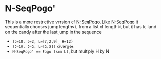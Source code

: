 # N-SeqPogo'

This is a more restrictive version of [N-SeqPogo](N-SeqPogo.md). Like [N-SeqPogo](N-SeqPogo.md) it sequentially chooses jump lengths `L` from a list of length `N`, but it has to land on the candy after the last jump in the sequence.

* `(C=10, D=2, L=[7,2,9], H=12)`
* `(C=10, D=2, L=[2,3])` diverges
* `N-SeqPogo' == Pogo (sum L)`, but multiply H by N
